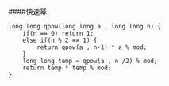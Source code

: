 ####快速幂

    long long qpow(long long a , long long n) {
        if(n == 0) return 1;
        else if(n % 2 == 1) {
            return qpow(a , n-1) * a % mod;
        }
        long long temp = qpow(a , n /2) % mod;
        return temp * temp % mod;
    }
